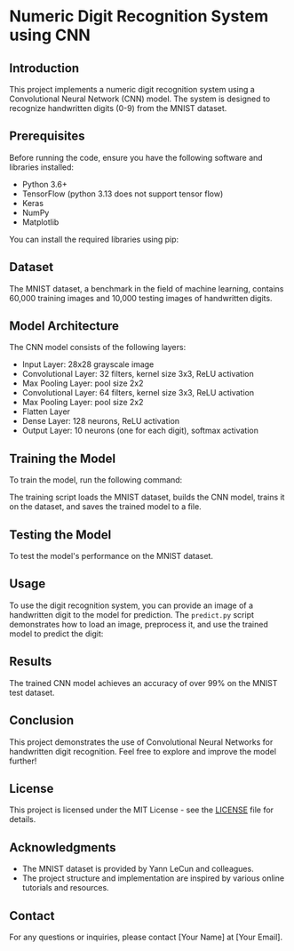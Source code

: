 # Numeric Digit Recognition System using CNN

## Introduction
This project implements a numeric digit recognition system using a Convolutional Neural Network (CNN) model. The system is designed to recognize handwritten digits (0-9) from the MNIST dataset.

## Prerequisites
Before running the code, ensure you have the following software and libraries installed:
- Python 3.6+ 
- TensorFlow (python 3.13 does not support tensor flow)
- Keras
- NumPy
- Matplotlib

You can install the required libraries using pip:


## Dataset
The MNIST dataset, a benchmark in the field of machine learning, contains 60,000 training images and 10,000 testing images of handwritten digits.

## Model Architecture
The CNN model consists of the following layers:
- Input Layer: 28x28 grayscale image
- Convolutional Layer: 32 filters, kernel size 3x3, ReLU activation
- Max Pooling Layer: pool size 2x2
- Convolutional Layer: 64 filters, kernel size 3x3, ReLU activation
- Max Pooling Layer: pool size 2x2
- Flatten Layer
- Dense Layer: 128 neurons, ReLU activation
- Output Layer: 10 neurons (one for each digit), softmax activation

## Training the Model
To train the model, run the following command:

The training script  loads the MNIST dataset, builds the CNN model, trains it on the dataset, and saves the trained model to a file.

## Testing the Model
To test the model's performance on the MNIST dataset.




## Usage
To use the digit recognition system, you can provide an image of a handwritten digit to the model for prediction. The `predict.py` script demonstrates how to load an image, preprocess it, and use the trained model to predict the digit:


## Results
The trained CNN model achieves an accuracy of over 99% on the MNIST test dataset.

## Conclusion
This project demonstrates the use of Convolutional Neural Networks for handwritten digit recognition. Feel free to explore and improve the model further!

## License
This project is licensed under the MIT License - see the [LICENSE](LICENSE) file for details.

## Acknowledgments
- The MNIST dataset is provided by Yann LeCun and colleagues.
- The project structure and implementation are inspired by various online tutorials and resources.

## Contact
For any questions or inquiries, please contact [Your Name] at [Your Email].


